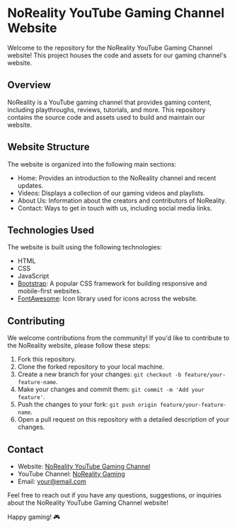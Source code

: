 # NoReality YouTube Gaming Channel Website

Welcome to the repository for the NoReality YouTube Gaming Channel website! This project houses the code and assets for our gaming channel's website.

## Overview

NoReality is a YouTube gaming channel that provides gaming content, including playthroughs, reviews, tutorials, and more. This repository contains the source code and assets used to build and maintain our website.

## Website Structure

The website is organized into the following main sections:

- Home: Provides an introduction to the NoReality channel and recent updates.
- Videos: Displays a collection of our gaming videos and playlists.
- About Us: Information about the creators and contributors of NoReality.
- Contact: Ways to get in touch with us, including social media links.

## Technologies Used

The website is built using the following technologies:

- HTML
- CSS
- JavaScript
- [Bootstrap](https://getbootstrap.com/): A popular CSS framework for building responsive and mobile-first websites.
- [FontAwesome](https://fontawesome.com/): Icon library used for icons across the website.

## Contributing

We welcome contributions from the community! If you'd like to contribute to the NoReality website, please follow these steps:

1. Fork this repository.
2. Clone the forked repository to your local machine.
3. Create a new branch for your changes: `git checkout -b feature/your-feature-name`.
4. Make your changes and commit them: `git commit -m 'Add your feature'`.
5. Push the changes to your fork: `git push origin feature/your-feature-name`.
6. Open a pull request on this repository with a detailed description of your changes.

## Contact

- Website: [NoReality YouTube Gaming Channel](https://yourwebsite.com)
- YouTube Channel: [NoReality Gaming](https://youtube.com/norealitygaming)
- Email: your@email.com

Feel free to reach out if you have any questions, suggestions, or inquiries about the NoReality YouTube Gaming Channel website!

Happy gaming! 🎮
